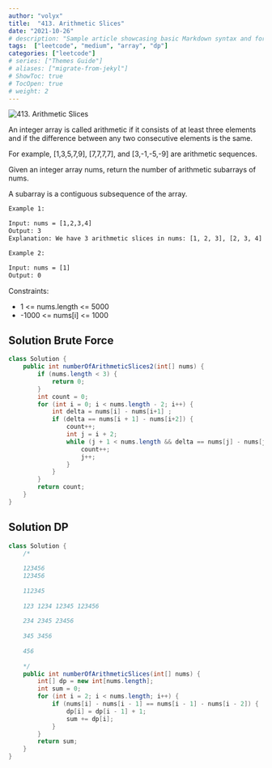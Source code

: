 ```yaml
---
author: "volyx"
title:  "413. Arithmetic Slices"
date: "2021-10-26"
# description: "Sample article showcasing basic Markdown syntax and formatting for HTML elements."
tags:  ["leetcode", "medium", "array", "dp"]
categories: ["leetcode"]
# series: ["Themes Guide"]
# aliases: ["migrate-from-jekyl"]
# ShowToc: true
# TocOpen: true
# weight: 2
---
```


![413. Arithmetic Slices](https://leetcode.com/problems/arithmetic-slices/)

An integer array is called arithmetic if it consists of at least three elements and if the difference between any two consecutive elements is the same.

For example, [1,3,5,7,9], [7,7,7,7], and [3,-1,-5,-9] are arithmetic sequences.

Given an integer array nums, return the number of arithmetic subarrays of nums.

A subarray is a contiguous subsequence of the array.

```txt
Example 1:

Input: nums = [1,2,3,4]
Output: 3
Explanation: We have 3 arithmetic slices in nums: [1, 2, 3], [2, 3, 4] and [1,2,3,4] itself.

Example 2:

Input: nums = [1]
Output: 0
```

Constraints:

- 1 <= nums.length <= 5000
- -1000 <= nums[i] <= 1000

## Solution Brute Force

```java
class Solution {
    public int numberOfArithmeticSlices2(int[] nums) {
        if (nums.length < 3) {
            return 0;
        }
        int count = 0;
        for (int i = 0; i < nums.length - 2; i++) {
            int delta = nums[i] - nums[i+1] ;
            if (delta == nums[i + 1] - nums[i+2]) {
                count++;
                int j = i + 2;
                while (j + 1 < nums.length && delta == nums[j] - nums[j+1]) {
                    count++;
                    j++;
                }
            }
        }
        return count;
    }
}
 ```

## Solution DP

```java
class Solution {
    /*
    
    123456
    123456
    
    112345
    
    123 1234 12345 123456
    
    234 2345 23456
    
    345 3456
    
    456
    
    */
    public int numberOfArithmeticSlices(int[] nums) {
        int[] dp = new int[nums.length];
        int sum = 0;
        for (int i = 2; i < nums.length; i++) {
            if (nums[i] - nums[i - 1] == nums[i - 1] - nums[i - 2]) {
                dp[i] = dp[i - 1] + 1;
                sum += dp[i];
            }
        }
        return sum;
    }
}
 ```
